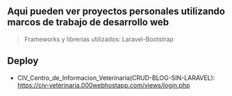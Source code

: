 ## Aqui pueden ver proyectos personales utilizando marcos de trabajo de desarrollo web
> Frameworks y librerias utilizados: Laravel-Bootstrap

## Deploy
- CIV_Centro_de_Informacion_Veterinaria(CRUD-BLOG-SIN-LARAVEL): https://civ-veterinaria.000webhostapp.com/views/login.php
